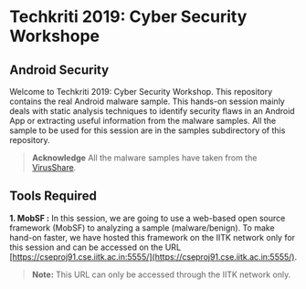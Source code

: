 # Techkriti 2019: Cyber Security Workshope

## Android Security

Welcome to Techkriti 2019: Cyber Security Workshop. This repository contains the real Android malware sample. This hands-on session mainly deals with static analysis techniques to identify security flaws in an Android App or extracting useful information from the malware samples. All the sample to be used for this session are in the samples subdirectory of this repository.

> **Acknowledge** All the malware samples have taken from the [VirusShare](https://virusshare.com/).

## Tools Required

**1. MobSF :** In this session, we are going to use a web-based open source framework (MobSF) to analyzing a sample (malware/benign). To make hand-on faster, we have hosted this framework on the IITK network only for this session and can be accessed on the URL [https://cseproj91.cse.iitk.ac.in:5555/](https://cseproj91.cse.iitk.ac.in:5555/).


> **Note:** This URL can only be accessed through the IITK network only.


